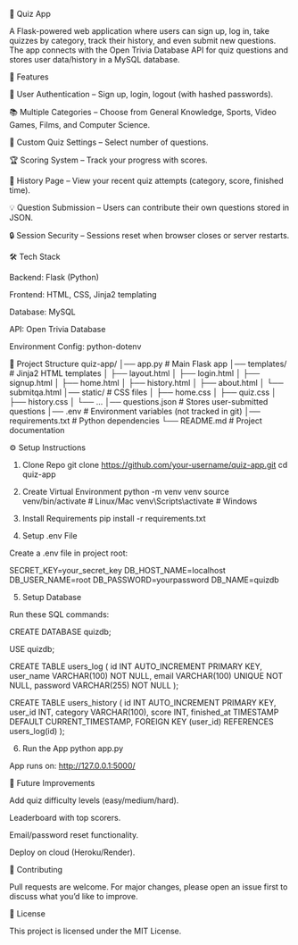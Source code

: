 🧠 Quiz App

A Flask-powered web application where users can sign up, log in, take quizzes by category, track their history, and even submit new questions. The app connects with the Open Trivia Database API for quiz questions and stores user data/history in a MySQL database.

🚀 Features

🔑 User Authentication – Sign up, login, logout (with hashed passwords).

📚 Multiple Categories – Choose from General Knowledge, Sports, Video Games, Films, and Computer Science.

📝 Custom Quiz Settings – Select number of questions.

🏆 Scoring System – Track your progress with scores.

📜 History Page – View your recent quiz attempts (category, score, finished time).

💡 Question Submission – Users can contribute their own questions stored in JSON.

🔒 Session Security – Sessions reset when browser closes or server restarts.

🛠️ Tech Stack

Backend: Flask (Python)

Frontend: HTML, CSS, Jinja2 templating

Database: MySQL

API: Open Trivia Database

Environment Config: python-dotenv

📂 Project Structure
quiz-app/
│── app.py                 # Main Flask app
│── templates/             # Jinja2 HTML templates
│   ├── layout.html
│   ├── login.html
│   ├── signup.html
│   ├── home.html
│   ├── history.html
│   ├── about.html
│   └── submitqa.html
│── static/                # CSS files
│   ├── home.css
│   ├── quiz.css
│   ├── history.css
│   └── ...
│── questions.json         # Stores user-submitted questions
│── .env                   # Environment variables (not tracked in git)
│── requirements.txt       # Python dependencies
└── README.md              # Project documentation

⚙️ Setup Instructions
1. Clone Repo
git clone https://github.com/your-username/quiz-app.git
cd quiz-app

2. Create Virtual Environment
python -m venv venv
source venv/bin/activate   # Linux/Mac
venv\Scripts\activate      # Windows

3. Install Requirements
pip install -r requirements.txt

4. Setup .env File

Create a .env file in project root:

SECRET_KEY=your_secret_key
DB_HOST_NAME=localhost
DB_USER_NAME=root
DB_PASSWORD=yourpassword
DB_NAME=quizdb

5. Setup Database

Run these SQL commands:

CREATE DATABASE quizdb;

USE quizdb;

CREATE TABLE users_log (
    id INT AUTO_INCREMENT PRIMARY KEY,
    user_name VARCHAR(100) NOT NULL,
    email VARCHAR(100) UNIQUE NOT NULL,
    password VARCHAR(255) NOT NULL
);

CREATE TABLE users_history (
    id INT AUTO_INCREMENT PRIMARY KEY,
    user_id INT,
    category VARCHAR(100),
    score INT,
    finished_at TIMESTAMP DEFAULT CURRENT_TIMESTAMP,
    FOREIGN KEY (user_id) REFERENCES users_log(id)
);

6. Run the App
python app.py


App runs on: http://127.0.0.1:5000/

🌟 Future Improvements

Add quiz difficulty levels (easy/medium/hard).

Leaderboard with top scorers.

Email/password reset functionality.

Deploy on cloud (Heroku/Render).

🤝 Contributing

Pull requests are welcome. For major changes, please open an issue first to discuss what you’d like to improve.

📜 License

This project is licensed under the MIT License. 
